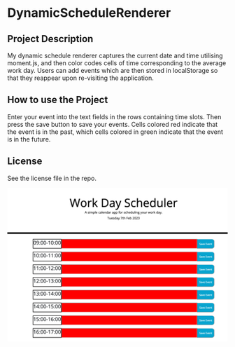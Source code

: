 # DynamicScheduleRenderer

## Project Description
My dynamic schedule renderer captures the current date and time utilising moment.js, and then color codes cells of time corresponding to the average work day. Users can add events which are then stored in localStorage so that they reappear upon re-visiting the application.

## How to use the Project
Enter your event into the text fields in the rows containing time slots. Then press the save button to save your events. Cells colored red indicate that the event is in the past, which cells colored in green indicate that the event is in the future.

## License
See the license file in the repo.

![Alt text](/images/Screenshot%202023-02-07%20at%2023.40.02.png)